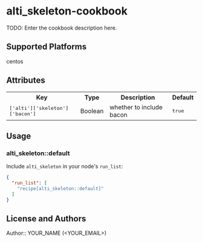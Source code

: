 # alti_skeleton-cookbook

TODO: Enter the cookbook description here.

## Supported Platforms

centos

## Attributes

<table>
  <tr>
    <th>Key</th>
    <th>Type</th>
    <th>Description</th>
    <th>Default</th>
  </tr>
  <tr>
    <td><tt>['alti']['skeleton']['bacon']</tt></td>
    <td>Boolean</td>
    <td>whether to include bacon</td>
    <td><tt>true</tt></td>
  </tr>
</table>

## Usage

### alti_skeleton::default

Include `alti_skeleton` in your node's `run_list`:

```json
{
  "run_list": [
    "recipe[alti_skeleton::default]"
  ]
}
```

## License and Authors

Author:: YOUR_NAME (<YOUR_EMAIL>)
